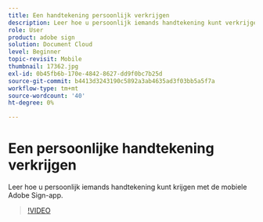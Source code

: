 ```yaml
---
title: Een handtekening persoonlijk verkrijgen
description: Leer hoe u persoonlijk iemands handtekening kunt verkrijgen met de mobiele Adobe Sign-app
role: User
product: adobe sign
solution: Document Cloud
level: Beginner
topic-revisit: Mobile
thumbnail: 17362.jpg
exl-id: 0b45fb6b-170e-4842-8627-dd9f0bc7b25d
source-git-commit: b4413d3243190c5892a3ab4635ad3f03bb5a5f7a
workflow-type: tm+mt
source-wordcount: '40'
ht-degree: 0%

---
```


# Een persoonlijke handtekening verkrijgen

Leer hoe u persoonlijk iemands handtekening kunt krijgen met de mobiele Adobe Sign-app.

>[!VIDEO](https://video.tv.adobe.com/v/17362?hidetitle=true)
